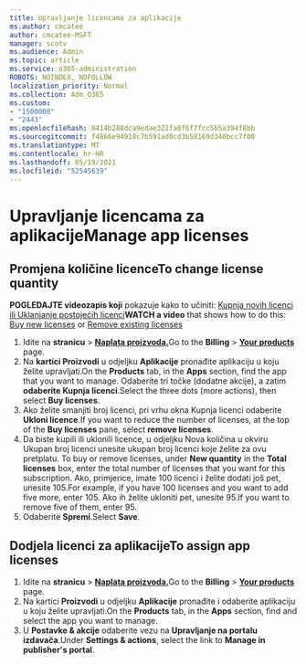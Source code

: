 ```yaml
---
title: Upravljanje licencama za aplikacije
ms.author: cmcatee
author: cmcatee-MSFT
manager: scotv
ms.audience: Admin
ms.topic: article
ms.service: o365-administration
ROBOTS: NOINDEX, NOFOLLOW
localization_priority: Normal
ms.collection: Adm_O365
ms.custom:
- "1500008"
- "2443"
ms.openlocfilehash: 8414b288dca9edae321fa0f6f7fcc5b5a394f8bb
ms.sourcegitcommit: f4866e94918c7b591ad0cd3b58169d340bcc7f00
ms.translationtype: MT
ms.contentlocale: hr-HR
ms.lasthandoff: 05/19/2021
ms.locfileid: "52545639"
---
```

# <a name="manage-app-licenses"></a><span data-ttu-id="992c4-102">Upravljanje licencama za aplikacije</span><span class="sxs-lookup"><span data-stu-id="992c4-102">Manage app licenses</span></span>

## <a name="to-change-license-quantity"></a><span data-ttu-id="992c4-103">Promjena količine licence</span><span class="sxs-lookup"><span data-stu-id="992c4-103">To change license quantity</span></span>

<span data-ttu-id="992c4-104">**POGLEDAJTE videozapis koji** pokazuje kako to učiniti: [Kupnja novih licenci](https://go.microsoft.com/fwlink/p/?linkid=2154857) [ili Uklanjanje postojećih licenci](https://go.microsoft.com/fwlink/p/?linkid=2154938)</span><span class="sxs-lookup"><span data-stu-id="992c4-104">**WATCH a video** that shows how to do this: [Buy new licenses](https://go.microsoft.com/fwlink/p/?linkid=2154857) or [Remove existing licenses](https://go.microsoft.com/fwlink/p/?linkid=2154938)</span></span>

1. <span data-ttu-id="992c4-105">Idite na **stranicu**  >  **[Naplata proizvoda.](https://go.microsoft.com/fwlink/p/?linkid=842054)**</span><span class="sxs-lookup"><span data-stu-id="992c4-105">Go to the **Billing** > **[Your products](https://go.microsoft.com/fwlink/p/?linkid=842054)** page.</span></span>
2. <span data-ttu-id="992c4-106">Na **kartici Proizvodi** u odjeljku **Aplikacije** pronađite aplikaciju u koju želite upravljati.</span><span class="sxs-lookup"><span data-stu-id="992c4-106">On the **Products** tab, in the **Apps** section, find the app that you want to manage.</span></span> <span data-ttu-id="992c4-107">Odaberite tri točke (dodatne akcije), a zatim **odaberite Kupnja licenci**.</span><span class="sxs-lookup"><span data-stu-id="992c4-107">Select the three dots (more actions), then select **Buy licenses**.</span></span>
3. <span data-ttu-id="992c4-108">Ako želite smanjiti broj licenci, pri vrhu  okna Kupnja licenci odaberite **Ukloni licence**.</span><span class="sxs-lookup"><span data-stu-id="992c4-108">If you want to reduce the number of licenses, at the top of the **Buy licenses** pane, select **remove licenses**.</span></span>
4. <span data-ttu-id="992c4-109">Da biste kupili ili  uklonili licence, u odjeljku Nova količina u okviru Ukupan broj licenci unesite ukupan broj licenci koje želite za ovu pretplatu. </span><span class="sxs-lookup"><span data-stu-id="992c4-109">To buy or remove licenses, under **New quantity** in the **Total licenses** box, enter the total number of licenses that you want for this subscription.</span></span> <span data-ttu-id="992c4-110">Ako, primjerice, imate 100 licenci i želite dodati još pet, unesite 105.</span><span class="sxs-lookup"><span data-stu-id="992c4-110">For example, if you have 100 licenses and you want to add five more, enter 105.</span></span> <span data-ttu-id="992c4-111">Ako ih želite ukloniti pet, unesite 95.</span><span class="sxs-lookup"><span data-stu-id="992c4-111">If you want to remove five of them, enter 95.</span></span>
5. <span data-ttu-id="992c4-112">Odaberite **Spremi**.</span><span class="sxs-lookup"><span data-stu-id="992c4-112">Select **Save**.</span></span>

## <a name="to-assign-app-licenses"></a><span data-ttu-id="992c4-113">Dodjela licenci za aplikacije</span><span class="sxs-lookup"><span data-stu-id="992c4-113">To assign app licenses</span></span>

1. <span data-ttu-id="992c4-114">Idite na **stranicu**  >  **[Naplata proizvoda.](https://go.microsoft.com/fwlink/p/?linkid=842054)**</span><span class="sxs-lookup"><span data-stu-id="992c4-114">Go to the **Billing** > **[Your products](https://go.microsoft.com/fwlink/p/?linkid=842054)** page.</span></span>
2. <span data-ttu-id="992c4-115">Na kartici **Proizvodi** u odjeljku **Aplikacije** pronađite i odaberite aplikaciju u koju želite upravljati.</span><span class="sxs-lookup"><span data-stu-id="992c4-115">On the **Products** tab, in the **Apps** section, find and select the app you want to manage.</span></span>
3. <span data-ttu-id="992c4-116">U **Postavke & akcije** odaberite vezu na **Upravljanje na portalu izdavača**.</span><span class="sxs-lookup"><span data-stu-id="992c4-116">Under **Settings & actions**, select the link to **Manage in publisher's portal**.</span></span>